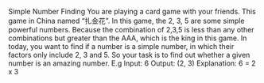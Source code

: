 Simple Number Finding
You are playing a card game with your friends. This game in China named “扎金花”. In this game, the
2, 3, 5 are some simple powerful numbers. Because the combination of 2,3,5 is less than any other combinations
but greater than the AAA, which is the king in this game. In today, you want to find if a number is a simple
number, in which their factors only include 2, 3 and 5.
So your task is to find out whether a given number is an amazing number.
E.g
Input: 6
Output: (2, 3)
Explanation: 6 = 2 x 3
